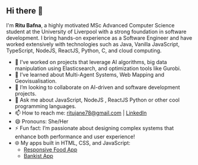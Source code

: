 ## Hi there 👋

I'm **Ritu Bafna**, a highly motivated MSc Advanced Computer Science student at the University of Liverpool with a strong foundation in software development. I bring hands-on experience as a Software Engineer and have worked extensively with technologies such as Java, Vanilla JavaScript, TypeScript, NodeJS, ReactJS, Python, C, and cloud computing.

- 🔭 I’ve worked on projects that leverage AI algorithms, big data manipulation using Elasticsearch, and optimization tools like Gurobi.
- 🌱 I’ve learned about Multi-Agent Systems, Web Mapping and Geovisualisation.
- 👯 I’m looking to collaborate on AI-driven and software development projects.
- 💬 Ask me about JavaScript, NodeJS , ReactJS Python or other cool programming languages.
- 📫 How to reach me: [ritujane78@gmail.com](mailto:ritujane78@gmail.com) | [LinkedIn](https://linkedin.com/in/ritu-bafna-3765b231/)
- 😄 Pronouns: She/Her
- ⚡ Fun fact: I’m passionate about designing complex systems that enhance both performance and user experience!
- 🌐 My apps built in HTML, CSS, and JavaScript:
  - [Responsive Food App](https://food-jane.netlify.app/)
  - [Bankist App](https://bankist-ritujane.netlify.app/)
